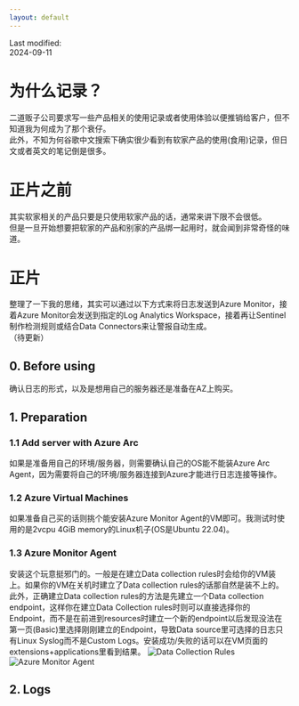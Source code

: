 ```yaml
---
layout: default
---
```

Last modified:  
2024-09-11  

# 为什么记录？

二道贩子公司要求写一些产品相关的使用记录或者使用体验以便推销给客户，但不知道我为何成为了那个衰仔。  
此外，不知为何谷歌中文搜索下确实很少看到有软家产品的使用(食用)记录，但日文或者英文的笔记倒是很多。  

# 正片之前

其实软家相关的产品只要是只使用软家产品的话，通常来讲下限不会很低。  
但是一旦开始想要把软家的产品和别家的产品绑一起用时，就会闻到非常奇怪的味道。  

# 正片
整理了一下我的思绪，其实可以通过以下方式来将日志发送到Azure Monitor，接着Azure Monitor会发送到指定的Log Analytics Workspace，接着再让Sentinel制作检测规则或结合Data Connectors来让警报自动生成。  
（待更新）
## 0. Before using
确认日志的形式，以及是想用自己的服务器还是准备在AZ上购买。
## 1. Preparation
### 1.1 Add server with Azure Arc
如果是准备用自己的环境/服务器，则需要确认自己的OS能不能装Azure Arc Agent，因为需要将自己的环境/服务器连接到Azure才能进行日志连接等操作。  
### 1.2 Azure Virtual Machines
如果准备自己买的话则挑个能安装Azure Monitor Agent的VM即可。我测试时使用的是2vcpu 4GiB memory的Linux机子(OS是Ubuntu 22.04)。
### 1.3 Azure Monitor Agent
安装这个玩意挺邪门的。一般是在建立Data collection rules时会给你的VM装上。如果你的VM在关机时建立了Data collection rules的话那自然是装不上的。  
此外，正确建立Data collection rules的方法是先建立一个Data collection endpoint，这样你在建立Data Collection rules时则可以直接选择你的Endpoint，而不是在前进到resources时建立一个新的endpoint以后发现没法在第一页(Basic)里选择刚刚建立的Endpoint，导致Data source里可选择的日志只有Linux Syslog而不是Custom Logs。安装成功/失败的话可以在VM页面的extensions+applications里看到结果。
![Data Collection Rules](https://littlesurii.github.io/imgs/sentinel/sentinel_data_collection_rules_creation.png)
![Azure Monitor Agent](https://littlesurii.github.io/imgs/sentinel/sentinel_ama_status.png)

## 2. Logs
